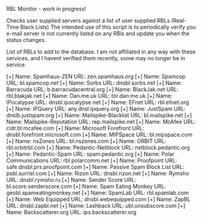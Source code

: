 RBL Monitor - work in progress!

Checks user supplied servers against a list of user supplied RBLs (Real-Time Black Lists)
The intended use of this script is to periodically verify you e-mail server is not currently
listed on any RBls and update you when the status changes.

List of RBLs to add to the database.  I am not affiliated in any way with these services, and 
I havent verified them recently, some may no longer be in service.

[+] Name: Spamhaus-ZEN               URL: zen.spamhaus.org
[+] Name: Spamcop                    URL: bl.spamcop.net
[+] Name: Sorbs                      URL: dnsbl.sorbs.net
[+] Name: Barracuda                  URL: b.barracudacentral.org
[+] Name: BlackJak.net               URL: rbl.blakjak.net
[+] Name: Dan.me.uk                  URL: tor.dan.me.uk
[+] Name: IPocalypse                 URL: dnsbl.ipocalypse.net
[+] Name: EFnet                      URL: rbl.efnet.org
[+] Name: IPQuery                    URL: any.dnsl.ipquery.org
[+] Name: JustSpam                   URL: dnslb.justspam.org
[+] Name: Mailspike-Blacklist        URL: bl.mailspike.net
[+] Name: Mailspike-Reputation       URL: rep.mailspike.net
[+] Name: McAfee                     URL: cidr.bl.mcafee.com
[+] Name: Microsoft Forefront        URL: dnsbl.forefront.microsoft.com
[+] Name: MIPSpace                   URL: bl.mipspace.com
[+] Name: nsZones                    URL: bl.nszones.com
[+] Name: ORBIT                      URL: rbl.orbitrbl.com
[+] Name: Pedantic-Netblock          URL: netblock.pedantic.org
[+] Name: Pedantic-Spam              URL: spam.pedantic.org
[+] Name: Polar Communications       URL: rbl.polarcomm.net
[+] Name: Proofpoint                 URL: safe.dnsbl.prs.proofpoint.com
[+] Name: Passive Spam Block List    URL: psbl.surriel.com
[+] Name: Rizon                      URL: dnsbl.rizon.net
[+] Name: Rymsho                     URL: dnsbl.rymsho.ru
[+] Name: Sender Score               URL: bl.score.senderscore.com
[+] Name: Spam Eating Monkey         URL: geobl.spameatingmonkey.net
[+] Name: SpamLab                    URL: rbl.spamlab.com
[+] Name: Web Equipped               URL: dnsbl.webequipped.com
[+] Name: ZapBL                      URL: dnsbl.zapbl.net
[+] Name: Lashback                   URL: ubl.unsubscore.com
[+] Name: Backscatterer.org          URL: ips.backscatterer.org
